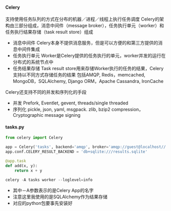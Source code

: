 #### Celery
支持使用任务队列的方式在分布的机器／进程／线程上执行任务调度
Celery的架构由三部分组成，消息中间件（message broker），任务执行单元（worker）和任务执行结果存储（task result store）组成
- 消息中间件
Celery本身不提供消息服务，但是可以方便的和第三方提供的消息中间件集成
- 任务执行单元
Worker是Celery提供的任务执行的单元，worker并发的运行在分布式的系统节点中
- 任务结果存储
Task result store用来存储Worker执行的任务的结果，Celery支持以不同方式存储任务的结果
包括AMQP, Redis，memcached, MongoDB，SQLAlchemy, Django ORM，Apache Cassandra, IronCache

Celery还支持不同的并发和序列化的手段
- 并发 Prefork, Eventlet, gevent, threads/single threaded
- 序列化 pickle, json, yaml, msgpack. zlib, bzip2 compression， Cryptographic message signing

#### tasks.py
```python
from celery import Celery

app = Celery('tasks', backend='amqp', broker='amqp://guest@localhost//')
app.conf.CELERY_RESULT_BACKEND = 'db+sqlite:///results.sqlite'

@app.task
def add(x, y):
    return x + y
```

```python
celery -A tasks worker --loglevel=info
```
- 其中－A参数表示的是Celery App的名字
- 注意这里我使用的是SQLAlchemy作为结果存储
- 对应的python包要事先安装好




